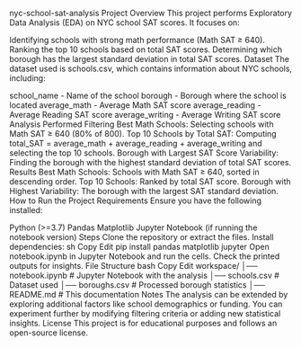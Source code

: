 nyc-school-sat-analysis
Project Overview
This project performs Exploratory Data Analysis (EDA) on NYC school SAT scores. It focuses on:

Identifying schools with strong math performance (Math SAT ≥ 640).
Ranking the top 10 schools based on total SAT scores.
Determining which borough has the largest standard deviation in total SAT scores.
Dataset
The dataset used is schools.csv, which contains information about NYC schools, including:

school_name - Name of the school
borough - Borough where the school is located
average_math - Average Math SAT score
average_reading - Average Reading SAT score
average_writing - Average Writing SAT score
Analysis Performed
Filtering Best Math Schools: Selecting schools with Math SAT ≥ 640 (80% of 800).
Top 10 Schools by Total SAT: Computing total_SAT = average_math + average_reading + average_writing and selecting the top 10 schools.
Borough with Largest SAT Score Variability: Finding the borough with the highest standard deviation of total SAT scores.
Results
Best Math Schools: Schools with Math SAT ≥ 640, sorted in descending order.
Top 10 Schools: Ranked by total SAT score.
Borough with Highest Variability: The borough with the largest SAT standard deviation.
How to Run the Project
Requirements
Ensure you have the following installed:

Python (>=3.7)
Pandas
Matplotlib
Jupyter Notebook (if running the notebook version)
Steps
Clone the repository or extract the files.
Install dependencies:
sh
Copy
Edit
pip install pandas matplotlib jupyter
Open notebook.ipynb in Jupyter Notebook and run the cells.
Check the printed outputs for insights.
File Structure
bash
Copy
Edit
workspace/
│── notebook.ipynb        # Jupyter Notebook with the analysis
│── schools.csv           # Dataset used
│── boroughs.csv          # Processed borough statistics
│── README.md             # This documentation
Notes
The analysis can be extended by exploring additional factors like school demographics or funding.
You can experiment further by modifying filtering criteria or adding new statistical insights.
License
This project is for educational purposes and follows an open-source license.
